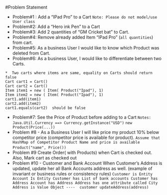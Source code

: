 #Problem Statement



- Problem#1 : Add a “IPad Pro” to a Cart
`Note: Please do not model/use User class`
- Problem#2: Add a “Hero ink Pen” to a Cart
- Problem#3: Add 2 quantities of “GM Cricket bat” to Cart.
- Problem#4: Remove already added Item “IPad Pro” (`all quantities`) from cart.
- Problem#5: As a business User I would like to know which Product was deleted from Cart.
- Problem#6: As a business User, I would like to differentiate between two Carts.
```
*  Two carts where items are same, equality on Carts should return false
Cart cart1 = Cart()
Cart cart2 = Cart()
Item item1 = new ( Item( Product("Ipad"), 1)
Item item2 = new ( Item( Product("Ipad"), 1)
cart1.add(item1)
cart2.add(item2)
cart1.equals(cart2)  should be false
```
- Problem#7: See the Price of Product before adding to a Cart
`Notes: Java.Util.Currency ==> Currency.getInstance("USD")`
`new Product(Price(...))`
- Problem #8 -  As a Business User I will like price my product 10% below competitor price (competitor price is available for product).
`Assume that HashMap of Competitor Product Name and price is available`
`Product("name", Price())`
- Problem #9  Create Order( with Products) when Cart is checked out. Also, Mark cart as checked out 
- Problem #10 - Customer and Bank Account
  When Customer’s Address is updated, update her all Bank Accounts address as well. (example of invariant or business rules or consistency rules)
`Customer is Entity
Account Is Entity
Customer has List of bank accounts
Customer has Address
Account has Address
Address has one attribute called City
Address is Value Object
----  customer updateAddress(address)`
